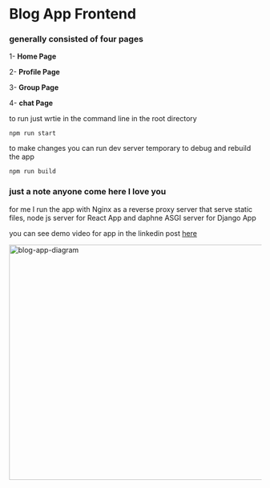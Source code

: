 # Blog App Frontend

### generally consisted of four pages

1- **Home Page**

2- **Profile Page**

3- **Group Page**

4- **chat Page**

to run just wrtie in the command line in the root directory
```
npm run start
```

to make changes you can run dev server temporary to debug and rebuild the app
```
npm run build
```
### just a note anyone come here I love you


for me I run the app with Nginx as a reverse proxy server that serve static files, node js server for React App and daphne ASGI server for Django App

you can see demo video for app in the linkedin post [here](https://www.linkedin.com/posts/amr-emam-0b5255231_django-react-webdevelopment-activity-7356777778479882242-dTLV?utm_source=share&utm_medium=member_desktop&rcm=ACoAADnhH0kBMuIjho0KfD_c15CDMG6NtTCGsMg)


<img width="825" height="469" alt="blog-app-diagram" src="https://github.com/user-attachments/assets/6f7e6bc6-5876-430b-88df-7730449e53cb" />
